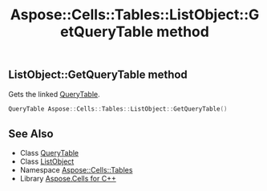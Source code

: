 ﻿---
title: Aspose::Cells::Tables::ListObject::GetQueryTable method
linktitle: GetQueryTable
second_title: Aspose.Cells for C++ API Reference
description: 'Aspose::Cells::Tables::ListObject::GetQueryTable method. Gets the linked QueryTable in C++.'
type: docs
weight: 2000
url: /cpp/aspose.cells.tables/listobject/getquerytable/
---
## ListObject::GetQueryTable method


Gets the linked [QueryTable](../../../aspose.cells/querytable/).

```cpp
QueryTable Aspose::Cells::Tables::ListObject::GetQueryTable()
```

## See Also

* Class [QueryTable](../../../aspose.cells/querytable/)
* Class [ListObject](../)
* Namespace [Aspose::Cells::Tables](../../)
* Library [Aspose.Cells for C++](../../../)
